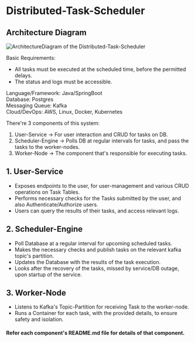 # Distributed-Task-Scheduler

## Architecture Diagram
![ArchitectureDiagram of the Distributed-Task-Scheduler](ArchitectureDiagram.png)

Basic Requirements:
 - All tasks must be executed at the scheduled time, before the permitted delays.
 - The status and logs must be accessible.

Language/Framework: Java/SpringBoot  
Database: Postgres  
Messaging Queue: Kafka  
Cloud/DevOps: AWS, Linux, Docker, Kubernetes  

There're 3 components of this system:
1. User-Service -> For user interaction and CRUD for tasks on DB.
2. Scheduler-Engine -> Polls DB at regular intervals for tasks, and pass the tasks to the worker-nodes.
3. Worker-Node -> The component that's responsible for executing tasks.

## 1. User-Service
 - Exposes endpoints to the user, for user-management and various CRUD operations on Task Tables.
 - Performs necessary checks for the Tasks submitted by the user, and also Authenticate/Authorize users.
 - Users can query the results of their tasks, and access relevant logs.
 
## 2. Scheduler-Engine
 - Poll Database at a regular interval for upcoming scheduled tasks.
 - Makes the necessary checks and publish tasks on the relevant kafka topic's partition.
 - Updates the Database with the results of the task execution.
 - Looks after the recovery of the tasks, missed by service/DB outage, upon startup of the service.
 
## 3. Worker-Node
 - Listens to Kafka's Topic-Partition for receiving Task to the worker-node.
 - Runs a Container for each task, with the provided details, to ensure safety and isolation.
 
#### Refer each component's README.md file for details of that component.